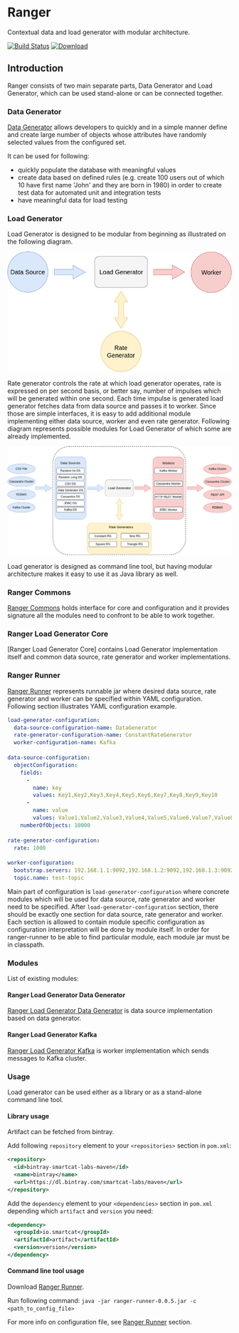 # Ranger

Contextual data and load generator with modular architecture.

[![Build Status](https://travis-ci.org/smartcat-labs/ranger.svg?branch=master)](https://travis-ci.org/smartcat-labs/ranger)
[ ![Download](https://api.bintray.com/packages/smartcat-labs/maven/ranger/images/download.svg) ](https://bintray.com/smartcat-labs/maven/ranger/_latestVersion)

## Introduction

Ranger consists of two main separate parts, Data Generator and Load Generator, which can be used stand-alone or can be connected together.

### Data Generator

[Data Generator](ranger-data-generator) allows developers to quickly and in a simple manner define and create large number of objects whose attributes have randomly selected values from the configured set.

It can be used for following:

- quickly populate the database with meaningful values
- create data based on defined rules (e.g. create 100 users out of which 10 have first name 'John' and they are born in 1980) in order to create test data for automated unit and integration tests
- have meaningful data for load testing

### Load Generator

Load Generator is designed to be modular from beginning as illustrated on the following diagram.

![Core Design](images/core-design.png)

Rate generator controls the rate at which load generator operates, rate is expressed on per second basis, or better say, number of impulses which will be generated within one second. Each time impulse is generated load generator fetches data from data source and passes it to worker. Since those are simple interfaces, it is easy to add additional module implementing either data source, worker and even rate generator.
Following diagram represents possible modules for Load Generator of which some are already implemented.

![Architecture](images/architecture.png)

Load generator is designed as command line tool, but having modular architecture makes it easy to use it as Java library as well.

### Ranger Commons

[Ranger Commons](ranger-commons) holds interface for core and configuration and it provides signature all the modules need to confront to be able to work together.

### Ranger Load Generator Core

[Ranger Load Generator Core] contains Load Generator implementation itself and common data source, rate generator and worker implementations.

### Ranger Runner

[Ranger Runner](ranger-runner) represents runnable jar where desired data source, rate generator and worker can be specified within YAML configuration.
Following section illustrates YAML configuration example.

```yaml
load-generator-configuration:
  data-source-configuration-name: DataGenerator
  rate-generator-configuration-name: ConstantRateGenerator
  worker-configuration-name: Kafka

data-source-configuration:
  objectConfiguration:
    fields:
      -
        name: key
        values: Key1,Key2,Key3,Key4,Key5,Key6,Key7,Key8,Key9,Key10
      -
        name: value
        values: Value1,Value2,Value3,Value4,Value5,Value6,Value7,Value8
    numberOfObjects: 10000

rate-generator-configuration:
  rate: 1000

worker-configuration:
  bootstrap.servers: 192.168.1.1:9092,192.168.1.2:9092,192.168.1.3:9092
  topic.name: test-topic
```

Main part of configuration is `load-generator-configuration` where concrete modules which will be used for data source, rate generator and worker need to be specified. After `load-generator-configuration` section, there should be exactly one section for data source, rate generator and worker.
Each section is allowed to contain module specific configuration as configuration interpretation will be done by module itself.
In order for ranger-runner to be able to find particular module, each module jar must be in classpath.

### Modules

List of existing modules:

#### Ranger Load Generator Data Generator

[Ranger Load Generator Data Generator](ranger-load-generator-data-generator) is data source implementation based on data generator.

#### Ranger Load Generator Kafka

[Ranger Load Generator Kafka](ranger-load-generator-kafka) is worker implementation which sends messages to Kafka cluster.

### Usage

Load generator can be used either as a library or as a stand-alone command line tool.

#### Library usage

Artifact can be fetched from bintray.

Add following `repository` element to your `<repositories>` section in `pom.xml`:

```xml
<repository>
  <id>bintray-smartcat-labs-maven</id>
  <name>bintray</name>
  <url>https://dl.bintray.com/smartcat-labs/maven</url>
</repository>
```

Add the `dependency` element to your `<dependencies>` section in `pom.xml` depending which `artifact` and `version` you need:

```xml
<dependency>
  <groupId>io.smartcat</groupId>
  <artifactId>artifact</artifactId>
  <version>version</version>
</dependency>
```

#### Command line tool usage

Download [Ranger Runner](https://bintray.com/smartcat-labs/maven/download_file?file_path=io%2Fsmartcat%2Franger-runner%2F0.0.5%2Franger-runner-0.0.5.jar).

Run following command: `java -jar ranger-runner-0.0.5.jar -c <path_to_config_file>`

For more info on configuration file, see [Ranger Runner](#ranger-runner) section.
